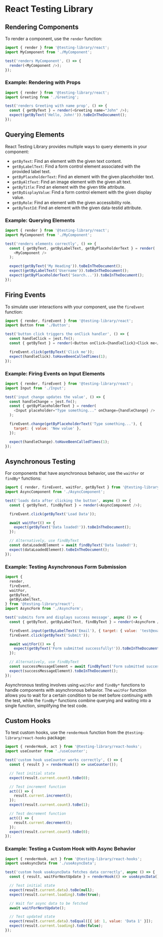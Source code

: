 # React Testing Library

## Rendering Components

To render a component, use the `render` function:

```js
import { render } from '@testing-library/react';
import MyComponent from './MyComponent';

test('renders MyComponent', () => {
  render(<MyComponent />);
});
```

### Example: Rendering with Props
```js
import { render } from '@testing-library/react';
import Greeting from './Greeting';

test('renders Greeting with name prop', () => {
  const { getByText } = render(<Greeting name="John" />);
  expect(getByText('Hello, John!')).toBeInTheDocument();
});
```

## Querying Elements

React Testing Library provides multiple ways to query elements in your component:

- `getByText`: Find an element with the given text content.
- `getByLabelText`: Find a form control element associated with the provided label text.
- `getByPlaceholderText`: Find an element with the given placeholder text.
- `getByAltText`: Find an image element with the given alt text.
- `getByTitle`: Find an element with the given title attribute.
- `getByDisplayValue`: Find a form control element with the given display value.
- `getByRole`: Find an element with the given accessibility role.
- `getByTestId`: Find an element with the given data-testid attribute.

### Example: Querying Elements

```js
import { render } from '@testing-library/react';
import MyComponent from './MyComponent';

test('renders elements correctly', () => {
  const { getByText, getByLabelText, getByPlaceholderText } = render(
    <MyComponent />
  );

  expect(getByText('My Heading')).toBeInTheDocument();
  expect(getByLabelText('Username')).toBeInTheDocument();
  expect(getByPlaceholderText('Search...')).toBeInTheDocument();
});
```

## Firing Events

To simulate user interactions with your component, use the `fireEvent` function:

```js
import { render, fireEvent } from '@testing-library/react';
import Button from './Button';

test('button click triggers the onClick handler', () => {
  const handleClick = jest.fn();
  const { getByText } = render(<Button onClick={handleClick}>Click me</Button>);

  fireEvent.click(getByText('Click me'));
  expect(handleClick).toHaveBeenCalledTimes(1);
});
```

### Example: Firing Events on Input Elements

```js
import { render, fireEvent } from '@testing-library/react';
import Input from './Input';

test('input change updates the value', () => {
  const handleChange = jest.fn();
  const { getByPlaceholderText } = render(
    <Input placeholder="Type something..." onChange={handleChange} />
  );

  fireEvent.change(getByPlaceholderText('Type something...'), {
    target: { value: 'New value' },
  });

  expect(handleChange).toHaveBeenCalledTimes(1);
});
```

## Asynchronous Testing

For components that have asynchronous behavior, use the `waitFor` or `findBy*` functions:

```js
import { render, fireEvent, waitFor, getByText } from '@testing-library/react';
import AsyncComponent from './AsyncComponent';

test('loads data after clicking the button', async () => {
  const { getByText, findByText } = render(<AsyncComponent />);

  fireEvent.click(getByText('Load Data'));

  await waitFor(() => {
    expect(getByText('Data loaded!')).toBeInTheDocument();
  });

  // Alternatively, use findByText
  const dataLoadedElement = await findByText('Data loaded!');
  expect(dataLoadedElement).toBeInTheDocument();
});

```

### Example: Testing Asynchronous Form Submission

```js
import {
  render,
  fireEvent,
  waitFor,
  getByText,
  getByLabelText,
} from '@testing-library/react';
import AsyncForm from './AsyncForm';

test('submits form and displays success message', async () => {
  const { getByText, getByLabelText, findByText } = render(<AsyncForm />);

  fireEvent.input(getByLabelText('Email'), { target: { value: 'test@example.com' } });
  fireEvent.click(getByText('Submit'));

  await waitFor(() => {
    expect(getByText('Form submitted successfully!')).toBeInTheDocument();
  });

  // Alternatively, use findByText
  const successMessageElement = await findByText('Form submitted successfully!');
  expect(successMessageElement).toBeInTheDocument();
});
```

Asynchronous testing involves using `waitFor` and `findBy*` functions to handle components with asynchronous behavior. The `waitFor` function allows you to wait for a certain condition to be met before continuing with the test, while the `findBy*` functions combine querying and waiting into a single function, simplifying the test code.

## Custom Hooks

To test custom hooks, use the `renderHook` function from the `@testing-library/react-hooks` package:

```js
import { renderHook, act } from '@testing-library/react-hooks';
import useCounter from './useCounter';

test('custom hook useCounter works correctly', () => {
  const { result } = renderHook(() => useCounter());

  // Test initial state
  expect(result.current.count).toBe(0);

  // Test increment function
  act(() => {
    result.current.increment();
  });
  expect(result.current.count).toBe(1);

  // Test decrement function
  act(() => {
    result.current.decrement();
  });
  expect(result.current.count).toBe(0);
});
```

### Example: Testing a Custom Hook with Async Behavior

```js
import { renderHook, act } from '@testing-library/react-hooks';
import useAsyncData from './useAsyncData';

test('custom hook useAsyncData fetches data correctly', async () => {
  const { result, waitForNextUpdate } = renderHook(() => useAsyncData());

  // Test initial state
  expect(result.current.data).toBe(null);
  expect(result.current.loading).toBe(true);

  // Wait for async data to be fetched
  await waitForNextUpdate();

  // Test updated state
  expect(result.current.data).toEqual([{ id: 1, value: 'Data 1' }]);
  expect(result.current.loading).toBe(false);
});

```